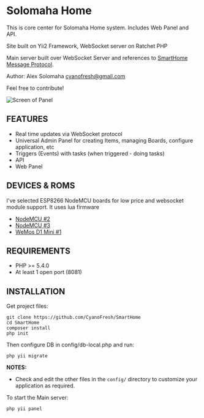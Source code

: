 Solomaha Home
============================

This is core center for Solomaha Home system. Includes Web Panel and API.

Site built on Yii2 Framework, WebSocket server on Ratchet PHP

Main server built over WebSocket Server and references to [SmartHome Message Protocol](https://github.com/CyanoFresh/SHMP).

Author: Alex Solomaha <cyanofresh@gmail.com>

Feel free to contribute!

![Screen of Panel](http://image.prntscr.com/image/6e4e6e725328456e960e4a384e3bccba.png)

FEATURES
------------

- Real time updates via WebSocket protocol
- Universal Admin Panel for creating Items, managing Boards, configure application, etc
- Triggers (Events) with tasks (when triggered - doing tasks)
- API
- Web Panel


DEVICES & ROMS
------------

I've selected ESP8266 NodeMCU boards for low price and websocket module support. It uses lua firmware

- [NodeMCU #2](https://github.com/CyanoFresh/SmartHome-NodeMCU-2)
- [NodeMCU #3](https://github.com/CyanoFresh/SmartHome-NodeMCU-3)
- [WeMos D1 Mini #1](https://github.com/CyanoFresh/SmartHome-Wemos-1)


REQUIREMENTS
------------

- PHP >= 5.4.0
- At least 1 open port (8081)


INSTALLATION
------------

Get project files:

~~~
git clone https://github.com/CyanoFresh/SmartHome
cd SmartHome
composer install
php init
~~~

Then configure DB in config/db-local.php and run:

~~~
php yii migrate
~~~

**NOTES:**
- Check and edit the other files in the `config/` directory to customize your application as required.


To start the Main server:

~~~
php yii panel
~~~
